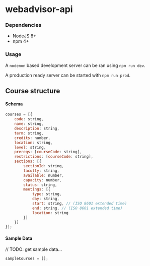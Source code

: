 # webadvisor-api

### Dependencies
- NodeJS 8+
- npm 4+

### Usage
A `nodemon` based development server can be ran using `npm run dev`.

A production ready server can be started with `npm run prod`.

Course structure
----------------
#### Schema
```javascript
courses = [{
    code: string,
    name: string,
    description: string,
    term: string,
    credits: number,
    location: string,
    level: string,
    prereqs: [courseCode: string],
    restrictions: [courseCode: string],
    sections: [{
        sectionId: string,
        faculty: string,
        available: number,
        capacity: number,
        status: string,
        meetings: [{
            type: string,
            day: string,
            start: string, // (ISO 8601 extended time)
            end: string, // (ISO 8601 extended time)
            location: string
        }]
    }]
}];
```

#### Sample Data
// TODO: get sample data...
```javascript
sampleCourses = [];
```

